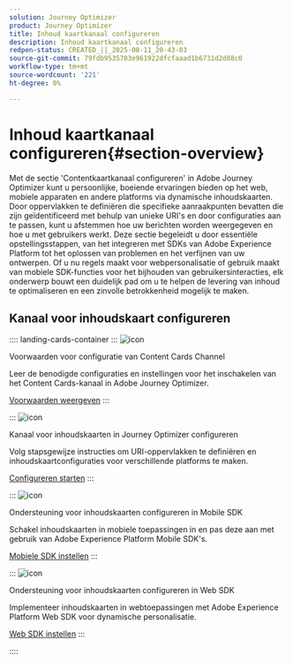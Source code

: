 ```yaml
---
solution: Journey Optimizer
product: Journey Optimizer
title: Inhoud kaartkanaal configureren
description: Inhoud kaartkanaal configureren
redpen-status: CREATED_||_2025-08-11_20-43-03
source-git-commit: 79fdb9535703e961922dfcfaaad1b6731d2d88c0
workflow-type: tm+mt
source-wordcount: '221'
ht-degree: 0%

---
```



# Inhoud kaartkanaal configureren{#section-overview}

Met de sectie &#39;Contentkaartkanaal configureren&#39; in Adobe Journey Optimizer kunt u persoonlijke, boeiende ervaringen bieden op het web, mobiele apparaten en andere platforms via dynamische inhoudskaarten. Door oppervlakken te definiëren die specifieke aanraakpunten bevatten die zijn geïdentificeerd met behulp van unieke URI&#39;s en door configuraties aan te passen, kunt u afstemmen hoe uw berichten worden weergegeven en hoe u met gebruikers werkt. Deze sectie begeleidt u door essentiële opstellingsstappen, van het integreren met SDKs van Adobe Experience Platform tot het oplossen van problemen en het verfijnen van uw ontwerpen. Of u nu regels maakt voor webpersonalisatie of gebruik maakt van mobiele SDK-functies voor het bijhouden van gebruikersinteracties, elk onderwerp bouwt een duidelijk pad om u te helpen de levering van inhoud te optimaliseren en een zinvolle betrokkenheid mogelijk te maken.

## Kanaal voor inhoudskaart configureren

:::: landing-cards-container
:::
![icon](https://cdn.experienceleague.adobe.com/icons/gear.svg)

Voorwaarden voor configuratie van Content Cards Channel

Leer de benodigde configuraties en instellingen voor het inschakelen van het Content Cards-kanaal in Adobe Journey Optimizer.

[Voorwaarden weergeven](../using/content-card/content-card-configuration-prereq.md)
:::

:::
![icon](https://cdn.experienceleague.adobe.com/icons/circle-play.svg)

Kanaal voor inhoudskaarten in Journey Optimizer configureren

Volg stapsgewijze instructies om URI-oppervlakken te definiëren en inhoudskaartconfiguraties voor verschillende platforms te maken.

[Configureren starten](../using/content-card/content-card-configuration.md)
:::

:::
![icon](https://cdn.experienceleague.adobe.com/icons/code-branch.svg)

Ondersteuning voor inhoudskaarten configureren in Mobile SDK

Schakel inhoudskaarten in mobiele toepassingen in en pas deze aan met gebruik van Adobe Experience Platform Mobile SDK&#39;s.

[Mobiele SDK instellen](../using/content-card/content-card-lp.md)
:::

:::
![icon](https://cdn.experienceleague.adobe.com/icons/code-branch.svg)

Ondersteuning voor inhoudskaarten configureren in Web SDK

Implementeer inhoudskaarten in webtoepassingen met Adobe Experience Platform Web SDK voor dynamische personalisatie.

[Web SDK instellen](../using/content-card/content-card-configuration-sdk.md)
:::

::::
